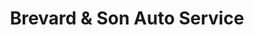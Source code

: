 ---
title: "Brevard & Son Auto Service"
url: /glenn-dale/brevard-and-son-auto-service/
shop: car repair
---